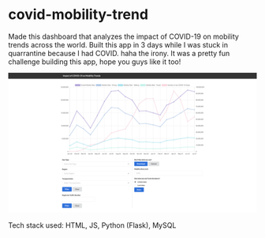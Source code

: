 # covid-mobility-trend

Made this dashboard that analyzes the impact of COVID-19 on mobility trends across the world. Built this app in 3 days while I was stuck in quarrantine because I had COVID. haha the irony. It was a pretty fun challenge building this app, hope you guys like it too!

![alt text](./screenshot.png)

Tech stack used: HTML, JS, Python (Flask), MySQL

